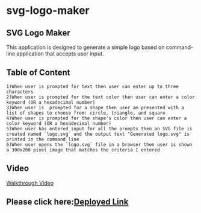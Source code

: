 # svg-logo-maker

## SVG Logo Maker
This application is designed to generate a simple logo based on command-line application that accepts user input.

## Table of Content

    1)When user is prompted for text then user can enter up to three characters
    2)When user is prompted for the text color then user can enter a color keyword (OR a hexadecimal number)
    3)When user is  prompted for a shape then user am presented with a list of shapes to choose from: circle, triangle, and square
    4)When user is prompted for the shape's color then user can enter a color keyword (OR a hexadecimal number)
    5)When user has entered input for all the prompts then an SVG file is created named `logo.svg` and the output text "Generated logo.svg" is printed in the command line
    6)When user opens the `logo.svg` file in a browser then user is shown a 300x200 pixel image that matches the criteria I entered



## Video
[Walkthrough Video](https://drive.google.com/file/d/1sfNFrqbGuUWn2fwBeCfrJC5w3PS4iu9T/view)

## Please click here:[Deployed Link](https://lim204.github.io/svg-logo-maker/)
